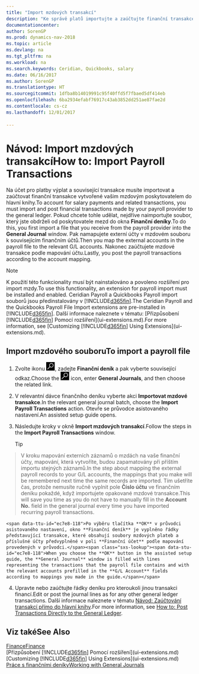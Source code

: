 ```yaml
---
title: "Import mzdových transakcí"
description: "Ke správě platů importujte a zaúčtujte finanční transakce od svého poskytovatele mzdových plateb do hlavní knihy pomocí rozšíření o mzdy, jako jsou například Ceridian nebo Quickbooks."
documentationcenter: 
author: SorenGP
ms.prod: dynamics-nav-2018
ms.topic: article
ms.devlang: na
ms.tgt_pltfrm: na
ms.workload: na
ms.search.keywords: Ceridian, Quickbooks, salary
ms.date: 06/16/2017
ms.author: SorenGP
ms.translationtype: HT
ms.sourcegitcommit: 1dfba8b14019991c95f40ffd5f7fbaed5df414eb
ms.openlocfilehash: 6ba2934efabf76917c43ab3852dd251ae87fae2d
ms.contentlocale: cs-cz
ms.lasthandoff: 12/01/2017

---
```

# <a name="how-to-import-payroll-transactions"></a><span data-ttu-id="ec7e8-103">Návod: Import mzdových transakcí</span><span class="sxs-lookup"><span data-stu-id="ec7e8-103">How to: Import Payroll Transactions</span></span>
<span data-ttu-id="ec7e8-104">Na účet pro platby výplat a související transakce musíte importovat a zaúčtovat finanční transakce vytvořené vašim mzdovým poskytovatelem do hlavní knihy.</span><span class="sxs-lookup"><span data-stu-id="ec7e8-104">To account for salary payments and related transactions, you must import and post financial transactions made by your payroll provider to the general ledger.</span></span> <span data-ttu-id="ec7e8-105">Pokud chcete tohle udělat, nejdříve naimportujte soubor, který jste obdrželi od poskytovatele mezd do okna **Finanční deníky**.</span><span class="sxs-lookup"><span data-stu-id="ec7e8-105">To do this, you first import a file that you receive from the payroll provider into the **General Journal** window.</span></span> <span data-ttu-id="ec7e8-106">Pak namapujete externí účty v mzdovém souboru k souvisejícím finančním účtů.</span><span class="sxs-lookup"><span data-stu-id="ec7e8-106">Then you map the external accounts in the payroll file to the relevant G/L accounts.</span></span> <span data-ttu-id="ec7e8-107">Nakonec zaúčtujete mzdové transakce podle mapování účtu.</span><span class="sxs-lookup"><span data-stu-id="ec7e8-107">Lastly, you post the payroll transactions according to the account mapping.</span></span>

> [!NOTE]  
>   <span data-ttu-id="ec7e8-108">K použití této funkcionality musí být nainstalováno a povoleno rozšíření pro import mzdy.</span><span class="sxs-lookup"><span data-stu-id="ec7e8-108">To use this functionality, an extension for payroll import must be installed and enabled.</span></span> <span data-ttu-id="ec7e8-109">Ceridian Payroll a Quickbooks Payroll import souborů jsou předinstalovány v [!INCLUDE[d365fin](includes/d365fin_md.md)].</span><span class="sxs-lookup"><span data-stu-id="ec7e8-109">The Ceridian Payroll and the Quickbooks Payroll File Import extensions are pre-installed in [!INCLUDE[d365fin](includes/d365fin_md.md)].</span></span> <span data-ttu-id="ec7e8-110">Další informace naleznete v tématu: [Přizpůsobení [!INCLUDE[d365fin](includes/d365fin_md.md)]  Pomocí rozšíření](ui-extensions.md).</span><span class="sxs-lookup"><span data-stu-id="ec7e8-110">For more information, see [Customizing [!INCLUDE[d365fin](includes/d365fin_md.md)] Using Extensions](ui-extensions.md).</span></span>

## <a name="to-import-a-payroll-file"></a><span data-ttu-id="ec7e8-111">Import mzdového souboru</span><span class="sxs-lookup"><span data-stu-id="ec7e8-111">To import a payroll file</span></span>
1. <span data-ttu-id="ec7e8-112">Zvolte ikonu ![Vyhledat stránku nebo sestavu](media/ui-search/search_small.png "Ikona Vyhledat stránku nebo sestavu"), zadejte **Finanční deník** a pak vyberte související odkaz.</span><span class="sxs-lookup"><span data-stu-id="ec7e8-112">Choose the ![Search for Page or Report](media/ui-search/search_small.png "Search for Page or Report icon") icon, enter **General Journals**, and then choose the related link.</span></span>
2. <span data-ttu-id="ec7e8-113">V relevantní dávce finančního deníku vyberte akci **Importovat mzdové transakce**.</span><span class="sxs-lookup"><span data-stu-id="ec7e8-113">In the relevant general journal batch, choose the **Import Payroll Transactions** action.</span></span> <span data-ttu-id="ec7e8-114">Otevře se průvodce asistovaného nastavení.</span><span class="sxs-lookup"><span data-stu-id="ec7e8-114">An assisted setup guide opens.</span></span>
3. <span data-ttu-id="ec7e8-115">Následujte kroky v okně **Import mzdových transakcí**.</span><span class="sxs-lookup"><span data-stu-id="ec7e8-115">Follow the steps in the **Import Payroll Transactions** window.</span></span>

    > [!TIP]  
>   <span data-ttu-id="ec7e8-116">V kroku mapování externích záznamů o mzdách na vaše finanční účty, mapování, která vytvoříte, budou zapamatovány při příštím importu stejných záznamů.</span><span class="sxs-lookup"><span data-stu-id="ec7e8-116">In the step about mapping the external payroll records to your G/L accounts, the mappings that you make will be remembered next time the same records are imported.</span></span> <span data-ttu-id="ec7e8-117">Tím ušetříte čas, protože nemusíte ručně vyplnit pole **Číslo účtu** ve finančním deníku pokaždé, když importujete opakované mzdové transakce.</span><span class="sxs-lookup"><span data-stu-id="ec7e8-117">This will save you time as you do not have to manually fill in the **Account No.** field in the general journal every time you have imported recurring payroll transactions.</span></span>   

    <span data-ttu-id="ec7e8-118">Po výběru tlačítka **OK** v průvodci asistovaného nastavení, okno **Finanční deník** je vyplněno řádky představující transakce, které obsahují soubory mzdových plateb a příslušné účty předvyplněné v poli **Finanční účet** podle mapování provedených v průvodci.</span><span class="sxs-lookup"><span data-stu-id="ec7e8-118">When you choose the **OK** button in the assisted setup guide, the **General Journal** window is filled with lines representing the transactions that the payroll file contains and with the relevant accounts prefilled in the **G/L Account** fields according to mappings you made in the guide.</span></span>
4. <span data-ttu-id="ec7e8-119">Upravte nebo zaúčtujte řádky deníku pro kteroukoli jinou transakci financí.</span><span class="sxs-lookup"><span data-stu-id="ec7e8-119">Edit or post the journal lines as for any other general ledger transactions.</span></span> <span data-ttu-id="ec7e8-120">Další informace naleznete v tématu [Návod: Zaúčtování transakcí přímo do hlavní knihy](finance-how-post-transactions-directly.md).</span><span class="sxs-lookup"><span data-stu-id="ec7e8-120">For more information, see [How to: Post Transactions Directly to the General Ledger](finance-how-post-transactions-directly.md).</span></span>   

## <a name="see-also"></a><span data-ttu-id="ec7e8-121">Viz také</span><span class="sxs-lookup"><span data-stu-id="ec7e8-121">See Also</span></span>
[<span data-ttu-id="ec7e8-122">Finance</span><span class="sxs-lookup"><span data-stu-id="ec7e8-122">Finance</span></span>](finance.md)  
<span data-ttu-id="ec7e8-123">[Přizpůsobení [!INCLUDE[d365fin](includes/d365fin_md.md)] Pomocí rozšíření](ui-extensions.md)</span><span class="sxs-lookup"><span data-stu-id="ec7e8-123">[Customizing [!INCLUDE[d365fin](includes/d365fin_md.md)] Using Extensions](ui-extensions.md)</span></span>  
[<span data-ttu-id="ec7e8-124">Práce s finančními deníky</span><span class="sxs-lookup"><span data-stu-id="ec7e8-124">Working with General Journals</span></span>](ui-work-general-journals.md)  


